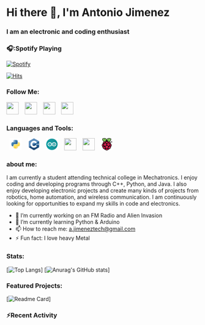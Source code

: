 # Hi there 👋, I'm Antonio Jimenez
### I am an electronic and coding enthusiast

### 🎧:Spotify Playing
[![Spotify](https://Antoniojim54.vercel.app/api/spotify)](https://open.spotify.com/user/Antoniojim45)



[![Hits](https://hits.seeyoufarm.com/api/count/incr/badge.svg?url=https%3A%2F%2Fgithub.com%2FAntoniojim45%2Fhit-counter&count_bg=%230086FF&title_bg=%23555555&icon=&icon_color=%23008CFF&title=hits&edge_flat=false)](https://hits.seeyoufarm.com)

### Follow Me:
<img height="32" width="32" src="https://cdn.jsdelivr.net/npm/simple-icons@v5/icons/youtube.svg" />&nbsp; &nbsp; <img height="32" width="32" src="https://cdn.jsdelivr.net/npm/simple-icons@v5/icons/instagram.svg" />&nbsp; &nbsp; <img height="32" width="32" src="https://cdn.jsdelivr.net/npm/simple-icons@v5/icons/discord.svg" />&nbsp; &nbsp; <img height="32" width="32" src="https://cdn.jsdelivr.net/npm/simple-icons@v5/icons/linkedin.svg" />

### Languages and Tools:
&nbsp;
<img height="32" width="32" src="https://raw.githubusercontent.com/github/explore/80688e429a7d4ef2fca1e82350fe8e3517d3494d/topics/python/python.png" />&nbsp; &nbsp;  <img height="32" width="32" src="https://raw.githubusercontent.com/github/explore/180320cffc25f4ed1bbdfd33d4db3a66eeeeb358/topics/cpp/cpp.png" />&nbsp; &nbsp; <img height="32" width="32" src="https://raw.githubusercontent.com/github/explore/80688e429a7d4ef2fca1e82350fe8e3517d3494d/topics/arduino/arduino.png" />&nbsp; &nbsp; <img height="32" width="32" src="https://avatars.githubusercontent.com/u/11999539?s=200&v=4)" />&nbsp; &nbsp; <img height="32" width="32" src="https://cdn.jsdelivr.net/npm/simple-icons@v5/icons/eagle.svg" />&nbsp; &nbsp; <img height="32" width="32" src="https://raw.githubusercontent.com/iiiypuk/rpi-icon/master/raspberry-pi-logo_resized_256.png" /> 
&nbsp;

### about me:
I am currently a student attending technical college in Mechatronics. I enjoy coding and developing programs through C++, Python, and Java. I also enjoy developing electronic projects and create many kinds of projects from robotics, home automation, and wireless communication. I am continuously looking for opportunities to expand my skills in code and electronics.

- 🔭 I’m currently working on an FM Radio and Alien Invasion 
- 🌱 I’m currently learning Python & Arduino 
- 📫 How to reach me: a.jimeneztech@gmail.com 
- ⚡ Fun fact: I love heavy Metal 

### Stats:
[![Top Langs](https://github-readme-stats.vercel.app/api/top-langs/?username=Antoniojim45&show_icons=true&theme=tokyonight&hide=javascript&langs_count=4)]
[![Anurag's GitHub stats](https://github-readme-stats.vercel.app/api?username=Antoniojim45&show_icons=true&theme=tokyonight)]

### Featured Projects:
[![Readme Card](https://github-readme-stats.vercel.app/api/pin/?username=Antoniojim45&repo=Alien-Invasion&theme=tokyonight)]

### :zap:Recent Activity
<!--START_SECTION:activity-->




<!-- 
    Note: 
        <p align="left">
            this tells the 
        </p>

        <pre>
            shows the image or the code for what the spacing is.
        </pre>
-->
